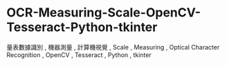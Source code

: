 # OCR-Measuring-Scale-OpenCV-Tesseract-Python-tkinter
量表數據識別 , 機器測量 , 計算機視覺 , Scale , Measuring , Optical Character Recognition , OpenCV , Tesseract , Python , tkinter
